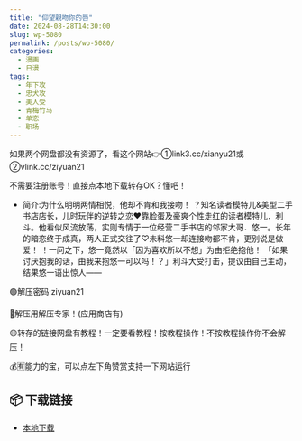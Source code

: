 ```yaml
---
title: "仰望親吻你的唇"
date: 2024-08-28T14:30:00
slug: wp-5080
permalink: /posts/wp-5080/
categories:
  - 漫画
  - 日漫
tags:
  - 年下攻
  - 忠犬攻
  - 美人受
  - 青梅竹马
  - 单恋
  - 职场
---
```


如果两个网盘都没有资源了，看这个网站👉①link3.cc/xianyu21或②vlink.cc/ziyuan21

不需要注册账号！直接点本地下载转存OK？懂吧！

*   简介:为什么明明两情相悦，他却不肯和我接吻！ ？知名读者模特儿&美型二手书店店长，儿时玩伴的逆转之恋♥靠脸蛋及豪爽个性走红的读者模特儿．利斗。他看似风流放荡，实则专情于一位经营二手书店的邻家大哥．悠一。长年的暗恋终于成真，两人正式交往了♡未料悠一却连接吻都不肯，更别说是做爱！ ！一问之下，悠一竟然以「因为喜欢所以不想」为由拒绝抱他！ 「如果讨厌抱我的话，由我来抱悠一可以吗！？」利斗大受打击，提议由自己主动，结果悠一语出惊人——

🟢解压密码:ziyuan21

🔵解压用解压专家！(应用商店有)

🟡转存的链接网盘有教程！一定要看教程！按教程操作！不按教程操作你不会解压！

💰🈶能力的宝，可以点左下角赞赏支持一下网站运行

## 📦 下载链接
- [本地下载](https://blziyuan21.com/pay-download/5080?key=eaa62842dd&down_id=0)

